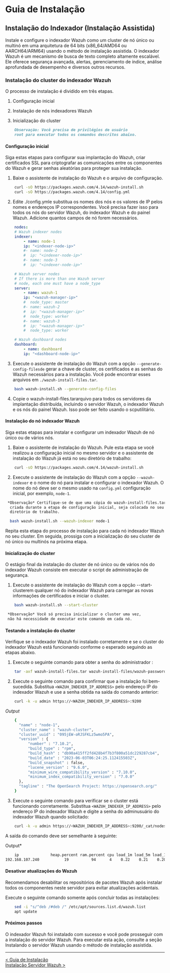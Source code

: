# Guia de Instalação

## Instalação do Indexador (Instalação Assistida)

Instale e configure o indexador Wazuh como um cluster de nó único ou multinó em uma arquitetura de 64 bits (x86_64/AMD64 ou AARCH64/ARM64) usando o método de instalação assistida. O indexador Wazuh é um mecanismo de busca de texto completo altamente escalável. Ele oferece segurança avançada, alertas, gerenciamento de índice, análise aprofundada de desempenho e diversos outros recursos.

### Instalação do cluster do indexador Wazuh

O processo de instalação é dividido em três etapas.

1. Configuração inicial

2. Instalação de nós indexadores Wazuh

3. Inicialização do cluster

```markdown
    Observação: Você precisa de privilégios de usuário
    root para executar todos os comandos descritos abaixo.
```

#### Configuração inicial

Siga estas etapas para configurar sua implantação do Wazuh, criar certificados SSL para criptografar as comunicações entre os componentes do Wazuh e gerar senhas aleatórias para proteger sua instalação.

1. Baixe o assistente de instalação do Wazuh e o arquivo de configuração.  

```bash
    curl -sO https://packages.wazuh.com/4.14/wazuh-install.sh
    curl -sO https://packages.wazuh.com/4.14/config.yml
```

2. Edite ./config.ymle substitua os nomes dos nós e os valores de IP pelos nomes e endereços IP correspondentes. Você precisa fazer isso para todos os nós do servidor Wazuh, do indexador Wazuh e do painel Wazuh. Adicione quantos campos de nó forem necessários.  

```yaml
    nodes:
    # Wazuh indexer nodes
    indexer:
        - name: node-1
        ip: "<indexer-node-ip>"
        #- name: node-2
        #  ip: "<indexer-node-ip>"
        #- name: node-3
        #  ip: "<indexer-node-ip>"

    # Wazuh server nodes
    # If there is more than one Wazuh server
    # node, each one must have a node_type
    server:
        - name: wazuh-1
        ip: "<wazuh-manager-ip>"
        #  node_type: master
        #- name: wazuh-2
        #  ip: "<wazuh-manager-ip>"
        #  node_type: worker
        #- name: wazuh-3
        #  ip: "<wazuh-manager-ip>"
        #  node_type: worker

    # Wazuh dashboard nodes
    dashboard:
        - name: dashboard
        ip: "<dashboard-node-ip>"
```

3. Execute o assistente de instalação do Wazuh com a opção `--generate-config-filesde` gerar a chave de cluster, os certificados e as senhas do Wazuh necessários para a instalação. Você pode encontrar esses arquivos em `./wazuh-install-files.tar`.  

```bash
    bash wazuh-install.sh --generate-config-files
```

4. Copie o wazuh-install-files.tararquivo para todos os servidores da implantação distribuída, incluindo o servidor Wazuh, o indexador Wazuh e os nós do painel Wazuh. Isso pode ser feito usando o scputilitário.

#### Instalação do nó indexador Wazuh

Siga estas etapas para instalar e configurar um indexador Wazuh de nó único ou de vários nós.

1. Baixe o assistente de instalação do Wazuh. Pule esta etapa se você realizou a configuração inicial no mesmo servidor e o assistente de instalação do Wazuh já está no seu diretório de trabalho:

```bash
    curl -sO https://packages.wazuh.com/4.14/wazuh-install.sh
```

2. Execute o assistente de instalação do Wazuh com a opção `--wazuh-indexer` e o nome do nó para instalar e configurar o indexador Wazuh. O nome do nó deve ser o mesmo usado na `config.yml` configuração inicial, por exemplo, `node-1`.

  ```markdown
   *Observação* Certifique-se de que uma cópia do wazuh-install-files.tar,  
    criada durante a etapa de configuração inicial, seja colocada no seu  
    diretório de trabalho.
  ``` 

  ```bash
    bash wazuh-install.sh --wazuh-indexer node-1
  ```

Repita esta etapa do processo de instalação para cada nó indexador Wazuh no seu cluster. Em seguida, prossiga com a inicialização do seu cluster de nó único ou multinós na próxima etapa.  

#### Inicialização do cluster

O estágio final da instalação do cluster de nó único ou de vários nós do indexador Wazuh consiste em executar o script de administração de segurança.

1. Execute o assistente de instalação do Wazuh com a opção --start-clusterem qualquer nó do indexador Wazuh para carregar as novas informações de certificados e iniciar o cluster.

```bash
    bash wazuh-install.sh --start-cluster
```

  ```markdown
   *Observação* Você só precisa inicializar o cluster uma vez,  
   não há necessidade de executar este comando em cada nó.
  ``` 

#### Testando a instalação do cluster

Verifique se o indexador Wazuh foi instalado corretamente e se o cluster do indexador Wazuh está funcionando conforme o esperado seguindo as etapas abaixo.  

1. Execute o seguinte comando para obter a senha do administrador :

```bash
    tar -axf wazuh-install-files.tar wazuh-install-files/wazuh-passwords.txt -O | grep -P "\'admin\'" -A 1
```

2. Execute o seguinte comando para confirmar que a instalação foi bem-sucedida. Substitua `<WAZUH_INDEXER_IP_ADDRESS>` pelo endereço IP do indexador Wazuh e use a senha obtida na saída do comando anterior:

```bash
    curl -k -u admin https://<WAZUH_INDEXER_IP_ADDRESS>:9200
```

*Output*

```bash
    {
      "name" : "node-1",
      "cluster_name" : "wazuh-cluster",
      "cluster_uuid" : "095jEW-oRJSFKLz5wmo5PA",
      "version" : {
          "number" : "7.10.2",
          "build_type" : "rpm",
          "build_hash" : "db90a415ff2fd428b4f7b3f800a51dc229287cb4",
          "build_date" : "2023-06-03T06:24:25.112415503Z",
          "build_snapshot" : false,
          "lucene_version" : "9.6.0",
          "minimum_wire_compatibility_version" : "7.10.0",
          "minimum_index_compatibility_version" : "7.0.0"
      },
      "tagline" : "The OpenSearch Project: https://opensearch.org/"
    }
```

3. Execute o seguinte comando para verificar se o cluster está funcionando corretamente. Substitua `<WAZUH_INDEXER_IP_ADDRESS>` pelo endereço IP do indexador Wazuh e digite a senha do adminusuário do indexador Wazuh quando solicitado:

```bash
    curl -k -u admin https://<WAZUH_INDEXER_IP_ADDRESS>:9200/_cat/nodes?v
```

A saída do comando deve ser semelhante à seguinte:

Output*

```bash
    ip              heap.percent ram.percent cpu load_1m load_5m load_15m node.role node.roles                               cluster_manager name
192.168.107.240           19          94      4    0.22    0.21    0.20    dimr      data,ingest,master,remote_cluster_client *               node-1
```

#### Desativar atualizações do Wazuh

Recomendamos desabilitar os repositórios de pacotes Wazuh após instalar todos os componentes neste servidor para evitar atualizações acidentais.

Execute o seguinte comando somente após concluir todas as instalações:

```bash
    sed -i "s/^deb /#deb /" /etc/apt/sources.list.d/wazuh.list
    apt update
```

#### Próximos passos

O indexador Wazuh foi instalado com sucesso e você pode prosseguir com a instalação do servidor Wazuh. Para executar esta ação, consulte a seção Instalando o servidor Wazuh usando o método de instalação assistida.

___
[< Guia de Instalação](Installation_guide.md)  
[Instalação Servidor Wazuh >](Install_server.md)  
